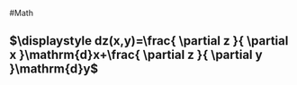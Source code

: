 #Math 
## $\displaystyle dz(x,y)=\frac{ \partial z }{ \partial x }\mathrm{d}x+\frac{ \partial z }{ \partial y }\mathrm{d}y$
